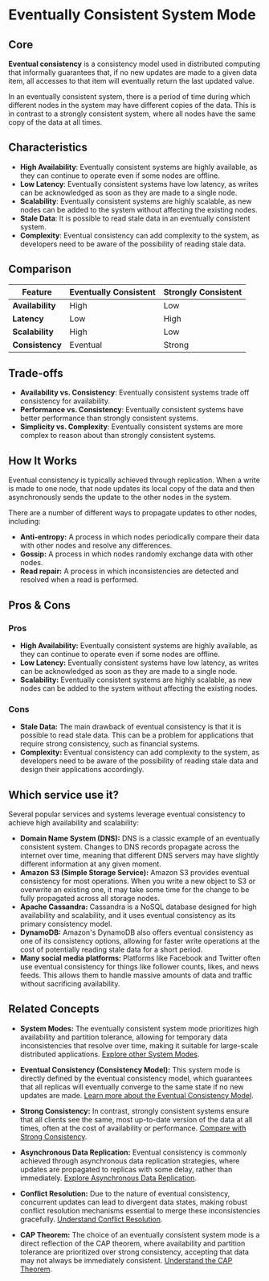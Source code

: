 # Eventually Consistent System Mode

## Core

**Eventual consistency** is a consistency model used in distributed computing that informally guarantees that, if no new updates are made to a given data item, all accesses to that item will eventually return the last updated value.

In an eventually consistent system, there is a period of time during which different nodes in the system may have different copies of the data. This is in contrast to a strongly consistent system, where all nodes have the same copy of the data at all times.

## Characteristics

- **High Availability**: Eventually consistent systems are highly available, as they can continue to operate even if some nodes are offline.
- **Low Latency**: Eventually consistent systems have low latency, as writes can be acknowledged as soon as they are made to a single node.
- **Scalability**: Eventually consistent systems are highly scalable, as new nodes can be added to the system without affecting the existing nodes.
- **Stale Data**: It is possible to read stale data in an eventually consistent system.
- **Complexity**: Eventual consistency can add complexity to the system, as developers need to be aware of the possibility of reading stale data.

## Comparison

| Feature | Eventually Consistent | Strongly Consistent |
|---|---|---|
| **Availability** | High | Low |
| **Latency** | Low | High |
| **Scalability** | High | Low |
| **Consistency** | Eventual | Strong |

## Trade-offs

- **Availability vs. Consistency**: Eventually consistent systems trade off consistency for availability.
- **Performance vs. Consistency**: Eventually consistent systems have better performance than strongly consistent systems.
- **Simplicity vs. Complexity**: Eventually consistent systems are more complex to reason about than strongly consistent systems.

## How It Works

Eventual consistency is typically achieved through replication. When a write is made to one node, that node updates its local copy of the data and then asynchronously sends the update to the other nodes in the system.

There are a number of different ways to propagate updates to other nodes, including:

-   **Anti-entropy:** A process in which nodes periodically compare their data with other nodes and resolve any differences.
-   **Gossip:** A process in which nodes randomly exchange data with other nodes.
-   **Read repair:** A process in which inconsistencies are detected and resolved when a read is performed.

## Pros & Cons

### Pros

-   **High Availability:** Eventually consistent systems are highly available, as they can continue to operate even if some nodes are offline.
-   **Low Latency:** Eventually consistent systems have low latency, as writes can be acknowledged as soon as they are made to a single node.
-   **Scalability:** Eventually consistent systems are highly scalable, as new nodes can be added to the system without affecting the existing nodes.

### Cons

-   **Stale Data:** The main drawback of eventual consistency is that it is possible to read stale data. This can be a problem for applications that require strong consistency, such as financial systems.
-   **Complexity:** Eventual consistency can add complexity to the system, as developers need to be aware of the possibility of reading stale data and design their applications accordingly.

## Which service use it?

Several popular services and systems leverage eventual consistency to achieve high availability and scalability:

-   **Domain Name System (DNS):** DNS is a classic example of an eventually consistent system. Changes to DNS records propagate across the internet over time, meaning that different DNS servers may have slightly different information at any given moment.
-   **Amazon S3 (Simple Storage Service):** Amazon S3 provides eventual consistency for most operations. When you write a new object to S3 or overwrite an existing one, it may take some time for the change to be fully propagated across all storage nodes.
-   **Apache Cassandra:** Cassandra is a NoSQL database designed for high availability and scalability, and it uses eventual consistency as its primary consistency model.
-   **DynamoDB:** Amazon's DynamoDB also offers eventual consistency as one of its consistency options, allowing for faster write operations at the cost of potentially reading stale data for a short period.
-   **Many social media platforms:** Platforms like Facebook and Twitter often use eventual consistency for things like follower counts, likes, and news feeds. This allows them to handle massive amounts of data and traffic without sacrificing availability.

## Related Concepts

-   **System Modes:** The eventually consistent system mode prioritizes high availability and partition tolerance, allowing for temporary data inconsistencies that resolve over time, making it suitable for large-scale distributed applications. [Explore other System Modes](../README.md).

-   **Eventual Consistency (Consistency Model):** This system mode is directly defined by the eventual consistency model, which guarantees that all replicas will eventually converge to the same state if no new updates are made. [Learn more about the Eventual Consistency Model](../../consistency-models/eventual-consistency/README.md).

-   **Strong Consistency:** In contrast, strongly consistent systems ensure that all clients see the same, most up-to-date version of the data at all times, often at the cost of availability or performance. [Compare with Strong Consistency](../../consistency-models/strong-consistency/README.md).

-   **Asynchronous Data Replication:** Eventual consistency is commonly achieved through asynchronous data replication strategies, where updates are propagated to replicas with some delay, rather than immediately. [Explore Asynchronous Data Replication](../../data-replication/async/README.md).

-   **Conflict Resolution:** Due to the nature of eventual consistency, concurrent updates can lead to divergent data states, making robust conflict resolution mechanisms essential to merge these inconsistencies gracefully. [Understand Conflict Resolution](../../conflict-resolution/README.md).

-   **CAP Theorem:** The choice of an eventually consistent system mode is a direct reflection of the CAP theorem, where availability and partition tolerance are prioritized over strong consistency, accepting that data may not always be immediately consistent. [Understand the CAP Theorem](../cap-tradeoff-tunable/README.md).
